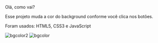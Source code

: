 Olá, como vai?

Esse projeto muda a cor do background conforme você clica nos botões. 

Foram usados: HTML5, CSS3 e JavaScript

![bgcolor2](https://user-images.githubusercontent.com/88159744/170104977-672c10d1-fc09-4316-9f6c-fe3c4a3ab6cd.png)
![bgcolor](https://user-images.githubusercontent.com/88159744/170104980-1adc4eb8-5110-4d18-acdb-11aac2a964d1.png)
